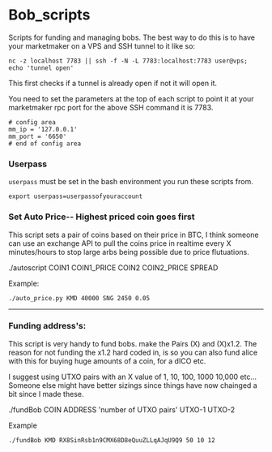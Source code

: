 # Bob_scripts
Scripts for funding and managing bobs.
The best way to do this is to have your marketmaker on a VPS and SSH tunnel to it like so: 

`nc -z localhost 7783 || ssh -f -N -L 7783:localhost:7783 user@vps; echo 'tunnel open'`

This first checks if a tunnel is already open if not it will open it. 

You need to set the parameters at the top of each script to point it at your marketmaker rpc port for the above SSH command it is 7783.
```
# config area
mm_ip = '127.0.0.1'
mm_port = '6650'
# end of config area
```

### Userpass
`userpass` must be set in the bash environment you run these scripts from. 

`export userpass=userpassofyouraccount`

### Set Auto Price-- Highest priced coin goes first
This script sets a pair of coins based on their price in BTC, I think someone can use an exchange API to pull the coins price in realtime every X minutes/hours to stop large arbs being possible due to price flutuations.

./autoscript COIN1 COIN1_PRICE COIN2 COIN2_PRICE SPREAD

Example:

`./auto_price.py KMD 40000 SNG 2450 0.05`

-------------------------------------------------
### Funding address's:

This script is very handy to fund bobs. make the Pairs (X) and (X)x1.2. The reason for not funding the x1.2 hard coded in, is so you can also fund alice with this for buying huge amounts of a coin, for a dICO etc.

I suggest using UTXO pairs with an X value of 1, 10, 100, 1000 10,000 etc... Someone else might have better sizings since things have now chainged a bit since I made these.

./fundBob COIN ADDRESS 'number of UTXO pairs' UTXO-1 UTXO-2

Example

`./fundBob KMD RX8SinRsb1n9CMX68D8eQuuZLLqAJqU9Q9 50 10 12`
